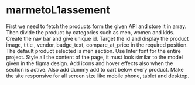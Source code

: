 # marmetoL1assement
First we need to fetch the products form the given API and store it in array.
Then divide the product by categories such as men, women and kids.
Create the nav bar and give unique id.
Target the id and display the product image, title , vendor, badge_text, compare_at_price in the required position.
The default product selected is men section.
Use Inter font for the entire project.
Style all the content of the page, it must look similar to the model given in the figma design.
Add icons and hover effects also when the section is active.
Also add dummy add to cart below every product.
Make the site responsive for all screen size like mobile phone, tablet and desktop.

